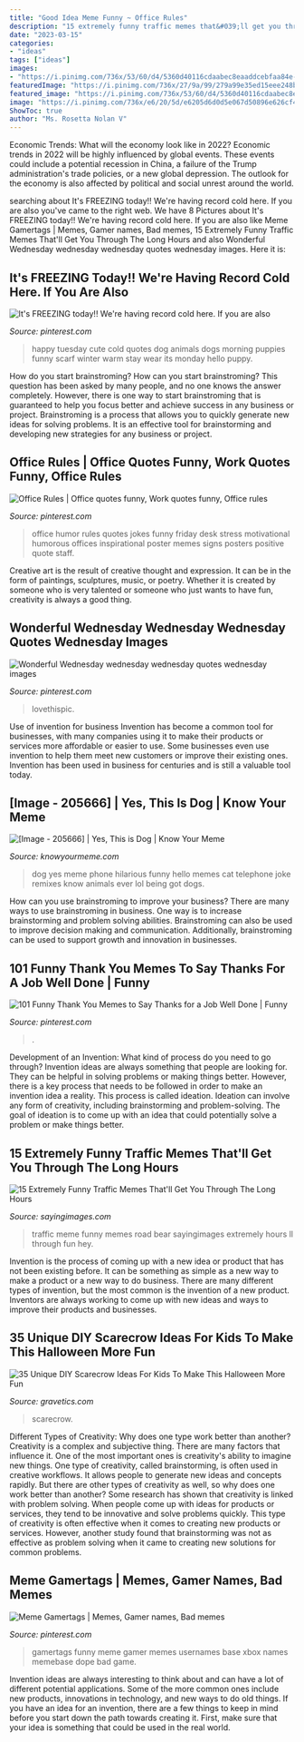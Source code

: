 ```yaml
---
title: "Good Idea Meme Funny ~ Office Rules"
description: "15 extremely funny traffic memes that&#039;ll get you through the long hours"
date: "2023-03-15"
categories:
- "ideas"
tags: ["ideas"]
images:
- "https://i.pinimg.com/736x/53/60/d4/5360d40116cdaabec8eaaddcebfaa84e--work-memes-office-humor.jpg"
featuredImage: "https://i.pinimg.com/736x/27/9a/99/279a99e35ed15eee248b98c1e1f0e08b.jpg"
featured_image: "https://i.pinimg.com/736x/53/60/d4/5360d40116cdaabec8eaaddcebfaa84e--work-memes-office-humor.jpg"
image: "https://i.pinimg.com/736x/e6/20/5d/e6205d6d0d5e067d50896e626cf45c1b--wear-a-scarf-cute-puppies.jpg?b=t"
ShowToc: true
author: "Ms. Rosetta Nolan V"
---
```



Economic Trends: What will the economy look like in 2022?
Economic trends in 2022 will be highly influenced by global events. These events could include a potential recession in China, a failure of the Trump administration's trade policies, or a new global depression. The outlook for the economy is also affected by political and social unrest around the world.

	

		
searching about It&#039;s FREEZING today!! We&#039;re having record cold here. If you are also you've came to the right web. We have 8 Pictures about It&#039;s FREEZING today!! We&#039;re having record cold here. If you are also like Meme Gamertags | Memes, Gamer names, Bad memes, 15 Extremely Funny Traffic Memes That&#039;ll Get You Through The Long Hours and also Wonderful Wednesday wednesday wednesday quotes wednesday images. Here it is:
		
    
## It&#039;s FREEZING Today!! We&#039;re Having Record Cold Here. If You Are Also

<img loading=lazy src="https://i.pinimg.com/736x/e6/20/5d/e6205d6d0d5e067d50896e626cf45c1b--wear-a-scarf-cute-puppies.jpg?b=t" onerror="this.onerror=null;this.src='https://tse4.mm.bing.net/th?id=OIP.Q-DFQdUqkG4x4aeoHioULgHaLJ&amp;pid=15.1';" alt="It&#039;s FREEZING today!! We&#039;re having record cold here. If you are also">

_Source: pinterest.com_

>happy tuesday cute cold quotes dog animals dogs morning puppies funny scarf winter warm stay wear its monday hello puppy. 

	

How do you start brainstroming?
How can you start brainstroming? This question has been asked by many people, and no one knows the answer completely. However, there is one way to start brainstroming that is guaranteed to help you focus better and achieve success in any business or project. Brainstroming is a process that allows you to quickly generate new ideas for solving problems. It is an effective tool for brainstorming and developing new strategies for any business or project.

    
## Office Rules | Office Quotes Funny, Work Quotes Funny, Office Rules

<img loading=lazy src="https://i.pinimg.com/736x/53/60/d4/5360d40116cdaabec8eaaddcebfaa84e--work-memes-office-humor.jpg" onerror="this.onerror=null;this.src='https://tse1.mm.bing.net/th?id=OIP.jp7xwNsmOnfYGseH5Qbp_wHaKo&amp;pid=15.1';" alt="Office Rules | Office quotes funny, Work quotes funny, Office rules">

_Source: pinterest.com_

>office humor rules quotes jokes funny friday desk stress motivational humorous offices inspirational poster memes signs posters positive quote staff. 

	

Creative art is the result of creative thought and expression. It can be in the form of paintings, sculptures, music, or poetry. Whether it is created by someone who is very talented or someone who just wants to have fun, creativity is always a good thing.

    
## Wonderful Wednesday Wednesday Wednesday Quotes Wednesday Images

<img loading=lazy src="https://i.pinimg.com/736x/a6/bb/ce/a6bbce2310413139c6c97d2036aedad8.jpg" onerror="this.onerror=null;this.src='https://tse3.mm.bing.net/th?id=OIP.hUrYqbtTjFeBoegXyadx6QHaHB&amp;pid=15.1';" alt="Wonderful Wednesday wednesday wednesday quotes wednesday images">

_Source: pinterest.com_

>lovethispic. 

	

Use of invention for business
Invention has become a common tool for businesses, with many companies using it to make their products or services more affordable or easier to use. Some businesses even use invention to help them meet new customers or improve their existing ones. Invention has been used in business for centuries and is still a valuable tool today.

    
## [Image - 205666] | Yes, This Is Dog | Know Your Meme

<img loading=lazy src="http://i0.kym-cdn.com/photos/images/facebook/000/205/666/YES-THIS-IS-DOG-2.jpg" onerror="this.onerror=null;this.src='https://tse3.mm.bing.net/th?id=OIP.0BVdmoyPnNgItg4zu_xw4AHaQa&amp;pid=15.1';" alt="[Image - 205666] | Yes, This is Dog | Know Your Meme">

_Source: knowyourmeme.com_

>dog yes meme phone hilarious funny hello memes cat telephone joke remixes know animals ever lol being got dogs. 

	

How can you use brainstroming to improve your business?
There are many ways to use brainstroming in business. One way is to increase brainstorming and problem solving abilities. Brainstroming can also be used to improve decision making and communication. Additionally, brainstroming can be used to support growth and innovation in businesses.

    
## 101 Funny Thank You Memes To Say Thanks For A Job Well Done | Funny

<img loading=lazy src="https://i.pinimg.com/736x/da/23/8d/da238dc3a982fa7dfa89055279f8fe96.jpg" onerror="this.onerror=null;this.src='https://tse4.mm.bing.net/th?id=OIP.bDTdexfAN1w_FwTcaIFtOwHaFV&amp;pid=15.1';" alt="101 Funny Thank You Memes to Say Thanks for a Job Well Done | Funny">

_Source: pinterest.com_

>. 

	

Development of an Invention: What kind of process do you need to go through?
Invention ideas are always something that people are looking for. They can be helpful in solving problems or making things better. However, there is a key process that needs to be followed in order to make an invention idea a reality. This process is called ideation. Ideation can involve any form of creativity, including brainstorming and problem-solving. The goal of ideation is to come up with an idea that could potentially solve a problem or make things better.

    
## 15 Extremely Funny Traffic Memes That&#039;ll Get You Through The Long Hours

<img loading=lazy src="https://sayingimages.com/wp-content/uploads/hey-you-traffic-meme.jpg" onerror="this.onerror=null;this.src='https://tse1.mm.bing.net/th?id=OIP.aN77rx_gVues0VDAN9yR2gHaKd&amp;pid=15.1';" alt="15 Extremely Funny Traffic Memes That&#039;ll Get You Through The Long Hours">

_Source: sayingimages.com_

>traffic meme funny memes road bear sayingimages extremely hours ll through fun hey. 

	

Invention is the process of coming up with a new idea or product that has not been existing before. It can be something as simple as a new way to make a product or a new way to do business. There are many different types of invention, but the most common is the invention of a new product. Inventors are always working to come up with new ideas and ways to improve their products and businesses.

    
## 35 Unique DIY Scarecrow Ideas For Kids To Make This Halloween More Fun

<img loading=lazy src="https://www.gravetics.com/wp-content/uploads/2017/07/scarcrow.jpg" onerror="this.onerror=null;this.src='https://tse2.mm.bing.net/th?id=OIP.np91N291sUPMLwa5cbyLmQHaLH&amp;pid=15.1';" alt="35 Unique DIY Scarecrow Ideas For Kids To Make This Halloween More Fun">

_Source: gravetics.com_

>scarecrow. 

	

Different Types of Creativity: Why does one type work better than another?
Creativity is a complex and subjective thing. There are many factors that influence it. One of the most important ones is creativity's ability to imagine new things. One type of creativity, called brainstorming, is often used in creative workflows. It allows people to generate new ideas and concepts rapidly. But there are other types of creativity as well, so why does one work better than another?
Some research has shown that creativity is linked with problem solving. When people come up with ideas for products or services, they tend to be innovative and solve problems quickly. This type of creativity is often effective when it comes to creating new products or services. However, another study found that brainstorming was not as effective as problem solving when it came to creating new solutions for common problems.

    
## Meme Gamertags | Memes, Gamer Names, Bad Memes

<img loading=lazy src="https://i.pinimg.com/736x/27/9a/99/279a99e35ed15eee248b98c1e1f0e08b.jpg" onerror="this.onerror=null;this.src='https://tse2.mm.bing.net/th?id=OIP.-RVS9OP1YAvmVCembkevqAHaJ4&amp;pid=15.1';" alt="Meme Gamertags | Memes, Gamer names, Bad memes">

_Source: pinterest.com_

>gamertags funny meme gamer memes usernames base xbox names memebase dope bad game. 

	

Invention ideas are always interesting to think about and can have a lot of different potential applications. Some of the more common ones include new products, innovations in technology, and new ways to do old things. If you have an idea for an invention, there are a few things to keep in mind before you start down the path towards creating it. First, make sure that your idea is something that could be used in the real world.


